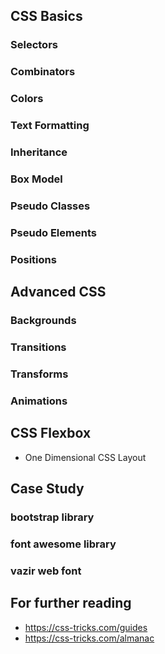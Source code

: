 ## CSS Basics

### Selectors

### Combinators

### Colors

### Text Formatting

### Inheritance

### Box Model

### Pseudo Classes

### Pseudo Elements

### Positions

## Advanced CSS

### Backgrounds

### Transitions

### Transforms

### Animations

## CSS Flexbox

- One Dimensional CSS Layout

## Case Study

### bootstrap library

### font awesome library

### vazir web font

## For further reading

- https://css-tricks.com/guides
- https://css-tricks.com/almanac
